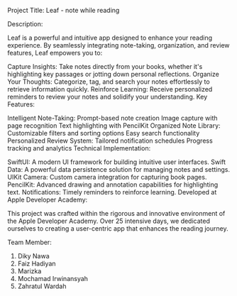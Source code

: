 Project Title: Leaf - note while reading

Description:

Leaf is a powerful and intuitive app designed to enhance your reading experience. By seamlessly integrating note-taking, organization, and review features, Leaf empowers you to:

Capture Insights: Take notes directly from your books, whether it's highlighting key passages or jotting down personal reflections.
Organize Your Thoughts: Categorize, tag, and search your notes effortlessly to retrieve information quickly.
Reinforce Learning: Receive personalized reminders to review your notes and solidify your understanding.
Key Features:

Intelligent Note-Taking:
Prompt-based note creation
Image capture with page recognition
Text highlighting with PencilKit
Organized Note Library:
Customizable filters and sorting options
Easy search functionality
Personalized Review System:
Tailored notification schedules
Progress tracking and analytics
Technical Implementation:

SwiftUI: A modern UI framework for building intuitive user interfaces.
Swift Data: A powerful data persistence solution for managing notes and settings.
UIKit Camera: Custom camera integration for capturing book pages.
PencilKit: Advanced drawing and annotation capabilities for highlighting text.
Notifications: Timely reminders to reinforce learning.
Developed at Apple Developer Academy:

This project was crafted within the rigorous and innovative environment of the Apple Developer Academy. Over 25 intensive days, we dedicated ourselves to creating a user-centric app that enhances the reading journey.

Team Member:
1. Diky Nawa
2. Faiz Hadiyan
3. Marizka
4. Mochamad Irwinansyah
5. Zahratul Wardah


